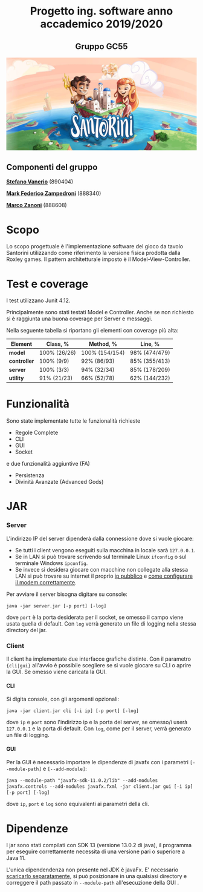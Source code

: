 <h1 align="center"><b>Progetto ing. software anno accademico 2019/2020</b></h1>
<h2 align="center">Gruppo GC55</h2>

![alt text](https://github.com/Mark-Zampedroni/ing-sw-2020-Vanerio-Zampedroni-Zanoni/blob/master/src/main/resources/Texture2D_sorted/readmeTitle.JPG)

## Componenti del gruppo
[__Stefano Vanerio__](https://github.com/Stefano-Vanerio) (890404)

[__Mark Federico Zampedroni__](https://github.com/Mark-Zampedroni) (888340)

[__Marco Zanoni__](https://github.com/Marco-Zanoni) (888608)

# Scopo
Lo scopo progettuale è l'implementazione software del gioco da tavolo Santorini utilizzando come riferimento la versione fisica prodotta dalla Roxley games. Il pattern architetturale imposto è il Model-View-Controller.

# Test e coverage

I test utilizzano Junit 4.12.

Principalmente sono stati testati Model e Controller. Anche se non richiesto si è raggiunta una buona coverage per Server e messaggi.

Nella seguente tabella si riportano gli elementi con coverage più alta:

Element | Class, % | Method, % | Line, % |
--- | --- | --- | --- |
__model__ | 100% (26/26) | 100% (154/154) | 98% (474/479) |
__controller__ | 100% (9/9) | 92% (86/93) | 85% (355/413) |
__server__ | 100% (3/3) | 94% (32/34) | 85% (178/209) |
__utility__ | 91% (21/23) | 66% (52/78) | 62% (144/232) |

# Funzionalità
Sono state implementate tutte le funzionalità richieste
- Regole Complete
- CLI
- GUI
- Socket

e due funzionalità aggiuntive (FA)

- Persistenza
- Divinità Avanzate (Advanced Gods)

# JAR
### Server
L'indirizzo IP del server dipenderà dalla connessione dove si vuole giocare:
- Se tutti i client vengono eseguiti sulla macchina in locale sarà `127.0.0.1`.
- Se in LAN si può trovare scrivendo sul terminale Linux `ifconfig` o sul terminale Windows `ipconfig`. 
- Se invece si desidera giocare con macchine non collegate alla stessa LAN si può trovare su internet il proprio [ip pubblico](https://www.whatismyip.com/it/) e [come configurare il modem correttamente](https://portforward.com/).

Per avviare il server bisogna digitare su console:
```
java -jar server.jar [-p port] [-log]
```
dove `port` è la porta desiderata per il socket, se omesso il campo viene usata quella di default. Con `log` verrà generato un file di logging nella stessa directory del jar.

### Client
Il client ha implementate due interfacce grafiche distinte. Con il parametro `{cli|gui}` all'avvio è possibile scegliere se si vuole giocare su CLI o aprire la GUI. Se omesso viene caricata la GUI.

#### CLI
Si digita  console, con gli argomenti opzionali:
```
java -jar client.jar cli [-i ip] [-p port] [-log]
```
dove `ip` e `port` sono  l'indirizzo ip e la porta del server, se omesso/i userà `127.0.0.1` e la porta di default. Con `log`, come per il server, verrà generato un file di logging.

#### GUI
Per la GUI è necessario importare le dipendenze di javafx con i parametri `[--module-path]` e `[--add-module]`:

```
java --module-path "javafx-sdk-11.0.2/lib" --add-modules javafx.controls --add-modules javafx.fxml -jar client.jar gui [-i ip] [-p port] [-log]
```
dove `ip`, `port` e `log` sono equivalenti ai parametri della cli.

# Dipendenze
I jar sono stati compilati con SDK 13 (versione 13.0.2 di java), il programma per eseguire correttamente necessita di una versione pari o superiore a Java 11.

L'unica dipendendenza non presente nel JDK è javaFx. E' necessario [scaricarlo separatamente](https://openjfx.io/), si può posizionare in una qualsiasi directory e correggere il path passato in `--module-path` all'esecuzione della GUI .



